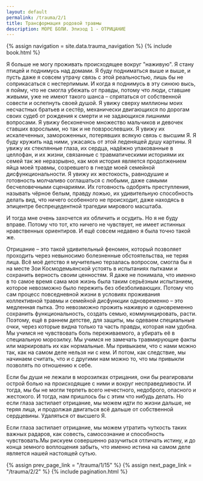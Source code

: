 ```yaml
---
layout: default
permalink: /trauma/2/1
title: Трансформация родовой травмы
description: МОРЕ БОЛИ. Эпизод 1 - ОТРИЦАНИЕ
---
```

{% assign navigation  = site.data.trauma_navigation %}
{% include book.html %}

Я больше не могу проживать происходящее вокруг "наживую". Я стану птицей и поднимусь над домами. Я буду подниматься выше и выше, и пусть даже я совсем утрачу связь с этой реальностью, лишь бы не соприкасаться с нестерпимым. И когда я поднимусь в эту синюю высь, я пойму, что не смогла убежать от правды, потому что люди, ставшие живыми, уже не имеют такого шанса – спрятаться от собственной совести и ослепнуть своей душой. Я увижу сверху миллионы моих несчастных братьев и сестёр, механически двигающихся по дорогам своих судеб от рождения к смерти и не задающихся лишними вопросами. Я увижу бесконечное множество мальчиков и девочек ставших взрослыми, но так и не повзрослевших. Я увижу их искалеченных, замороженных, потерявших всякую связь с высшим Я. Я буду кружить над ними, ужасаясь от этой леденящей душу картины. Я увижу их стеклянные глаза, их сердца, надёжно упакованные в целлофан, и их жизни, связанные с травматическими историями их семей так же неразрывно, как моя история является продолжением яйца моей травмы, созревшего в гнезде моей семейной дисфункциональности. Я увижу их жестокость, равнодушие и готовность молчаливо соглашаться с любыми, даже самыми бесчеловечными сценариями. Их готовность одобрять преступления, называть чёрное белым, правду ложью, их удивительную способность делать вид, что ничего особенного не происходит, даже находясь в эпицентре беспрецедентной трагедии мирового масштаба.

И тогда мне очень захочется их обличить и осудить. Но я не буду вправе. Потому что тот, кто ничего не чувствует, не имеет истинных нравственных ориентиров. И ещё совсем недавно я была точно такой же.

Отрицание – это такой удивительный феномен, который позволяет проходить через невыносимо болезненные обстоятельства, не теряя лица. Всё моё детство я мучительно терзалась вопросом, смогла бы я на месте Зои Космодемьянской устоять в испытаниях пытками и сохранить верность своим ценностям. Я даже не понимала, что именно в то самое время сама моя жизнь была таким серьёзным испытанием, которое невозможно было пережить без обезболивающих. Потому что сам процесс повседневной жизни в условиях проживания коллективной травмы и семейной дисфункции одновременно – это медленная пытка. Это невозможно прожить наживую и одновременно сохранить функциональность, создать семью, коммуницировать, расти. Поэтому, ещё в раннем детстве, для защиты, мы одеваем специальные очки, через которые видна только та часть правды, которая нам удобна. Мы учимся не чувствовать боль переживаемого, а убирать её в специальную морозилку. Мы учимся не замечать травмирующие факты или маркировать их как нормальные. Мы привыкаем, что с нами можно так, как на самом деле нельзя ни с кем. И потом, как следствие, мы начинаем считать, что и с другими нам можно то, что мы привыкли позволять по отношению к себе.

Если бы души не лежали в морозилках отрицания, они бы реагировали острой болью на происходящие с ними и вокруг несправедливости.
И тогда, мы бы не могли терпеть всего нечестного, недоброго, опасного и жестокого. И тогда, нам пришлось бы с этим что нибудь делать. Но если глаза застилает отрицание, мы можем идти по жизни дальше, не теряя лица, и продолжая двигаться всё дальше от собственной сердцевины. Удаляться от высшего Я.

Если глаза застилает отрицание, мы можем утратить чуткость таких важных радаров, как совесть, самосознание и способность чувствовать.Мы рискуем совершенно разучиться отличать истину, и до конца земного воплощения забыть, что именно истина на самом деле является нашей настоящей сутью.

{% assign prev_page_link = "/trauma/1/15" %}
{% assign next_page_link = "/trauma/2/2" %}
{% include pagination.html %}